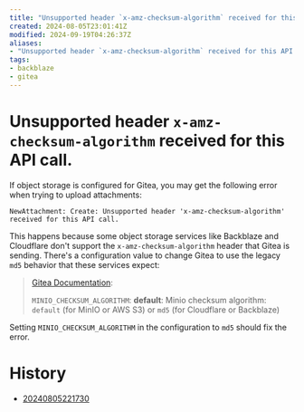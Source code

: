 ```yaml
---
title: "Unsupported header `x-amz-checksum-algorithm` received for this API call."
created: 2024-08-05T23:01:41Z
modified: 2024-09-19T04:26:37Z
aliases:
- "Unsupported header `x-amz-checksum-algorithm` received for this API call."
tags:
- backblaze
- gitea
---
```


# Unsupported header `x-amz-checksum-algorithm` received for this API call.

If object storage is configured for Gitea, you may get the following error when trying to upload attachments:

```
NewAttachment: Create: Unsupported header 'x-amz-checksum-algorithm' received for this API call.
```

This happens because some object storage services like Backblaze and Cloudflare don't support the `x-amz-checksum-algorithm` header that Gitea is sending. There's a configuration value to change Gitea to use the legacy `md5` behavior that these services expect:

> [Gitea Documentation](https://docs.gitea.com/administration/config-cheat-sheet):
> 
> `MINIO_CHECKSUM_ALGORITHM`: **default**: Minio checksum algorithm: `default` (for MinIO or AWS S3) or `md5` (for Cloudflare or Backblaze)

Setting `MINIO_CHECKSUM_ALGORITHM` in the configuration to `md5` should fix the error.

# History

- [20240805221730](../entries/20240805221730.md)
